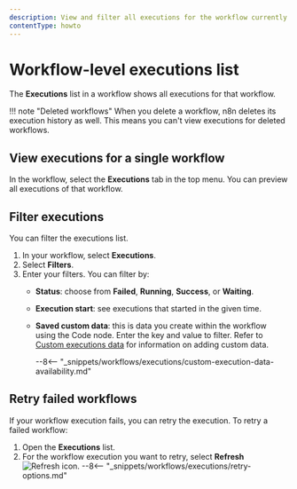 ```yaml
---
description: View and filter all executions for the workflow currently open on the canvas.
contentType: howto
---
```


# Workflow-level executions list

The **Executions** list in a workflow shows all executions for that workflow.

!!! note "Deleted workflows"
	When you delete a workflow, n8n deletes its execution history as well. This means you can't view executions for deleted workflows.

## View executions for a single workflow

In the workflow, select the **Executions** tab in the top menu. You can preview all executions of that workflow.

## Filter executions

You can filter the executions list.

1. In your workflow, select **Executions**.	
2. Select **Filters**.
3. Enter your filters. You can filter by:
	* **Status**: choose from **Failed**, **Running**, **Success**, or **Waiting**.
	* **Execution start**: see executions that started in the given time.
	* **Saved custom data**: this is data you create within the workflow using the Code node. Enter the key and value to filter. Refer to [Custom executions data](/workflows/executions/custom-executions-data/) for information on adding custom data.

		--8<-- "_snippets/workflows/executions/custom-execution-data-availability.md"


## Retry failed workflows

If your workflow execution fails, you can retry the execution. To retry a failed workflow:

1. Open the **Executions** list.
2. For the workflow execution you want to retry, select **Refresh** <span class="inline-image">![Refresh icon](/_images/common-icons/refresh.png)</span>.
--8<-- "_snippets/workflows/executions/retry-options.md"
